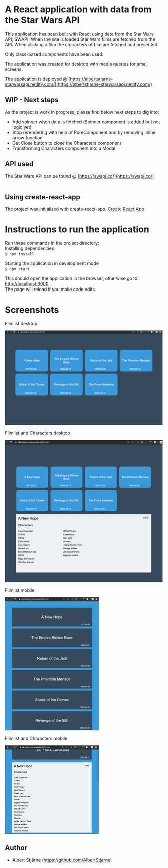 # A React application with data from the Star Wars API

This application has been built with React using data from the Star Wars API, SWAPI. When the site is loaded Star Wars films are fetched from the API. When clicking a film the characters of film are fetched and presented.

Only class-based components have been used.

The application was created for desktop with media queries for small screens.

The application is deployed @ [https://albertstjarne-starwarsapi.netlify.com/](https://albertstjarne-starwarsapi.netlify.com/)

## WIP - Next steps

As the project is work in progress, please find below next steps to dig into:

- Add spinner when data is fetched (Spinner component is added but not logic yet)
- Stop rerendering with help of PureComponent and by removing inline arrow function
- Get Close button to close the Characters component
- Transforming Characters component into a Modal

## API used

The Star Wars API can be found @ [https://swapi.co/](https://swapi.co/)
<br>
<br>

## Using create-react-app

The project was initialized with create-react-app, [Create React App](https://github.com/facebook/create-react-app)

# Instructions to run the application

Run these commands in the project directory:<br>
Installing dependencies<br>
`$ npm install`

Starting the application in development mode<br>
`$ npm start`

This should open the application in the browser, otherwise go to:<br>
[http://localhost:3000](http://localhost:3000)<br>
The page will reload if you make code edits.

# Screenshots

Filmlist desktop

<img src="filmlist_desktop.png" width=650>

Filmlist and Characters desktop

<img src="filmlist_and_characters_desktop.png" width=650>

Filmlist mobile

<img src="filmlist_mobile.png" width=300>

Filmlist and Characters mobile

<img src="filmlist_and_characters_mobile.png" width=300>

## Author

- Albert Stjärne (https://github.com/AlbertStjarne)
